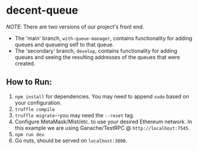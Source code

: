 # decent-queue

*NOTE*: There are two versions of our project's front end.  
- The 'main' branch, `with-queue-manager`, contains functionality for adding queues and queueing self to that queue.
- The 'secondary' branch, `develop`, contains functionality for adding queues and seeing the resulting addresses of the queues that were created.

## How to Run:
1. `npm install` for dependencies.  You may need to append `sudo` based on your configuration.
2. `truffle compile`
3. `truffle migrate`--you may need the `--reset` tag.
4. Configure MetaMask/Mist/etc. to use your desired Ethereum network.  In this example we are using Ganache/TestRPC @ `http://localhost:7545`.
5. `npm run dev`
6. Go nuts, should be served on `localhost:3000`.